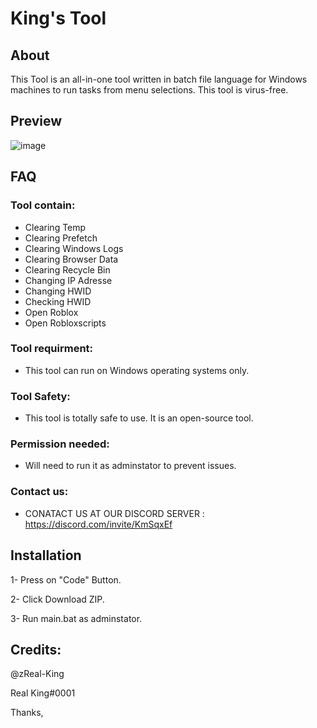# King's Tool


## About
This Tool is an all-in-one tool written in batch file language for Windows machines to run tasks from menu selections. This tool is virus-free.

## Preview
![image](https://github.com/zReal-King/King-Tool/assets/71533667/0f0646d9-97df-4419-bf44-c16db3231ba5)


## FAQ

### Tool contain:
* Clearing Temp
* Clearing Prefetch
* Clearing Windows Logs
* Clearing Browser Data
* Clearing Recycle Bin
* Changing IP Adresse
* Changing HWID
* Checking HWID
* Open Roblox
* Open Robloxscripts

### Tool requirment:
* This tool can run on Windows operating systems only.

### Tool Safety:
* This tool is totally safe to use. It is an open-source tool.

### Permission needed:
* Will need to run it as adminstator to prevent issues.

### Contact us:

* CONATACT US AT OUR DISCORD SERVER : https://discord.com/invite/KmSqxEf

## Installation  
1- Press on "Code" Button.

2- Click Download ZIP.

3- Run main.bat as adminstator.

## Credits:
@zReal-King

Real King#0001

Thanks,
